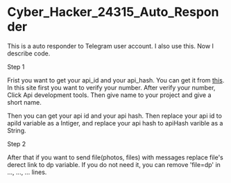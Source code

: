 # Cyber_Hacker_24315_Auto_Responder

This is a auto responder to Telegram user account. I also use this. Now I describe code.

Step 1

Frist you want to get your api_id and your api_hash. You can get it from [this](https://www/my.telegram.org).
In this site first you want to verify your number. After verify your number, Click Api development tools. Then give name to your project and give a short name.

Then you can get your api id and your api hash. Then replace your api id to apiId variable as a Intiger, and replace your api hash to apiHash varible as a String.

Step 2

After that if you want to send file(photos, files) with messages replace file's derect link to dp variable. If you do not need it, you can remove 'file=dp' in ..., ..., ... lines.


